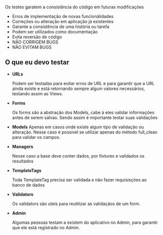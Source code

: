 Os testes garatem a consistência do código em futuras modificações

- Erros de implementação de novas funcionálidades
- Correções ou alteração em aplicação já existentes
- Garante a consistência de uma história ou tarefa
- Podem ser utilizados como documentação
- Evita reversão de código
- NÃO CORRIGEM BUGS
- NÃO EVITAM BUGS

## O que eu devo testar

- **URLs**

    Podem ser testadas para evitar erros de URL e para
    garantir que a URL ainda existe e está retornando sempre
    algum valores necessários, testando assim as Views.

- **Forms**

    Os forms são a abstração dos Models, cabe à eles validar informações
    antes de serem salvas. Sendo assim é importante testar suas validações

- **Models**
    Apenas em casos onde existe algum tipo de validação ou alteração.
    Nesse caso é possível se utilizar apenas do método full_clean
    para validar os campos.

- **Managers**

    Nesse caso a base deve conter dados, por fixtures e validados
    os resultados

- **TemplateTags**

    Toda TemplateTag precisa ser validada e não fazer requisisções
    ao banco de dados

- **Validators**

    Os validators são uteis para reutilizar as validaçãos de um form.

- **Admin**

    Algumas pessoas testam a existem do aplicativo no Admin, para garantir
    que ele está registrado no Admin.
